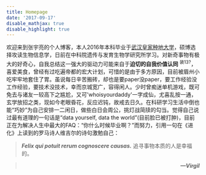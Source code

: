 ```yaml
---
title: Homepage
date: '2017-09-17'
disable_mathjax: true
disable_highlight: true
---
```

欢迎来到张宇亮的个人博客，本人2016年本科毕业于[武汉皇家种地大学](http://www.hzau.edu.cn/)，硕博选择攻读生物信息学，日前在中科院遗传与发育生物学研究所学习。对新奇事物有极大的好奇心，自我总结这一强大的驱动力可能来自于**迫切的自我价值认同** <sup>装13?</sup>，喜爱美食，曾经有过吃遍帝都的宏大计划，可惜的是由于多方原因，目前被眉州小吃牢牢地套住了胃。虽说每日辛苦搬砖，却也是要paper没paper，要工作经验没工作经验，要技术没技术，幸而京城宽广，容得闲人。少时曾痴迷单机游戏，既可免去与诸友一较高下之尴尬，又可'whoisyourdaddy'一字成仙，尤喜乱按一通，玄学放招之类，现如今老眼昏花，反应迟钝，故戒去日久。在科研学习生活中倒也能“巧妙”为自己安排一二闲日，做些白日会周公，挑灯战简牍的勾当。觉得自己说过最有道理的一句话是“data yourself, data the world”(目前脸已被打肿)，目前正在为解决人生中最大的FAQ：“你什么时候毕业啊？”而努力，引用一句在《进化》上读到的罗马诗人维吉尔的诗句激勉自己：

> ***Felix qui potuit rerum cognoscere causas.***
> 追寻事物本质的人是幸福的。

> ***<div align=right>—Virgil</div>***
